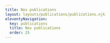 ```yaml
---
title: Nos publications
layout: layouts/publications/publications.njk
eleventyNavigation:
  key: publications
  title: Nos publications
  order: 25
---
```

